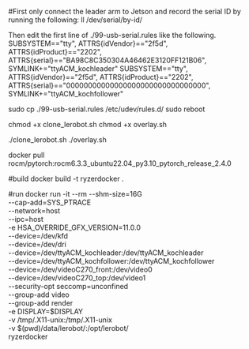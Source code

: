 #First only connect the leader arm to Jetson and record the serial ID by running the following:
ll /dev/serial/by-id/

Then edit the first line of ./99-usb-serial.rules like the following.
SUBSYSTEM=="tty", ATTRS{idVendor}=="2f5d", ATTRS{idProduct}=="2202", ATTRS{serial}=="BA98C8C350304A46462E3120FF121B06", SYMLINK+="ttyACM_kochleader"
SUBSYSTEM=="tty", ATTRS{idVendor}=="2f5d", ATTRS{idProduct}=="2202", ATTRS{serial}=="00000000000000000000000000000000", SYMLINK+="ttyACM_kochfollower"

sudo cp ./99-usb-serial.rules /etc/udev/rules.d/
sudo reboot

chmod +x clone_lerobot.sh
chmod +x overlay.sh

./clone_lerobot.sh
./overlay.sh

docker pull rocm/pytorch:rocm6.3.3_ubuntu22.04_py3.10_pytorch_release_2.4.0

#build
docker build -t ryzerdocker .

#run
docker run -it --rm --shm-size=16G \
  --cap-add=SYS_PTRACE \
  --network=host \
  --ipc=host \
  -e HSA_OVERRIDE_GFX_VERSION=11.0.0 \
  --device=/dev/kfd \
  --device=/dev/dri \
  --device=/dev/ttyACM_kochleader:/dev/ttyACM_kochleader \
  --device=/dev/ttyACM_kochfollower:/dev/ttyACM_kochfollower \
  --device=/dev/videoC270_front:/dev/video0 \
  --device=/dev/videoC270_top:/dev/video1 \
  --security-opt seccomp=unconfined \
  --group-add video \
  --group-add render \
  -e DISPLAY=$DISPLAY \
  -v /tmp/.X11-unix:/tmp/.X11-unix \
  -v $(pwd)/data/lerobot/:/opt/lerobot/ \
  ryzerdocker

